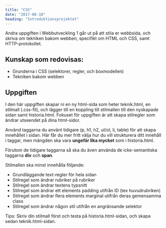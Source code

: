 ```yaml
---
title: "CSS"
date: "2017-08-10"
heading: "Introduktionsprojektet"
---
```


Andra uppgiften i Webbutveckling 1 går ut på att stila er webbsida, och skriva om tekniken bakom webben, specifikt om HTML och CSS, samt HTTP-protokollet.

## Kunskap som redovisas:

- Grunderna i CSS (selektorer, regler, och boxmodellen)
- Tekniken bakom webben

## Uppgiften

I den här uppgiften skapar ni en ny html-sida som heter teknik.html, en stilmall (.css-fil), och lägger till en koppling till stilmallen till den nyskapade sidan samt historia.html. Fokuset för uppgiften är att skapa stilregler som ändrar utseendet på dina html-sidor.

Använd taggarna du använt tidigare (p, h1, h2, ul/ol, li, table) för att skapa innehållet i sidan. Här får du mer fritt välja hur du vill strukturera ditt innehåll i taggar, men mängden ska vara **ungefär lika mycket** som i historia.html.

Förutom de tidigare taggarna så ska du även använda de icke-semantiska taggarna **div** och **span**.

Stilmallen ska minst innehålla följande:

- Grundläggande text-regler för hela sidan
- Stilregel som ändrar rubriker på rubriker
- Stilregel som ändrar textens typsnitt
- Stilregel som ändrar ett elements padding utifrån ID (tex huvudrubriken)
- Stilregel som ändrar flera elements marginal utifrån deras gemensamma class
- Stilregel som ändrar någon stil utifrån en angränsande selektor

Tips: Skriv din stilmall först och testa på historia.html-sidan, och skapa sedan teknik.html-sidan.
